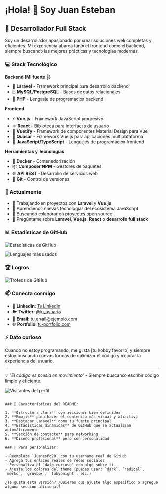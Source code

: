 # ¡Hola! 👋 Soy Juan Esteban

## 🚀 Desarrollador Full Stack

Soy un desarrollador apasionado por crear soluciones web completas y eficientes. Mi experiencia abarca tanto el frontend como el backend, siempre buscando las mejores prácticas y tecnologías modernas.

### 💻 Stack Tecnológico

**Backend (Mi fuerte 💪)**
- 🐘 **Laravel** - Framework principal para desarrollo backend
- 🗄️ **MySQL/PostgreSQL** - Bases de datos relacionales
- 🔧 **PHP** - Lenguaje de programación backend

**Frontend**
- ⚡ **Vue.js** - Framework JavaScript progresivo
- ⚛️ **React** - Biblioteca para interfaces de usuario
- 🎨 **Vuetify** - Framework de componentes Material Design para Vue
- 🚀 **Quasar** - Framework Vue.js para aplicaciones multiplataforma
- 🎯 **JavaScript/TypeScript** - Lenguajes de programación frontend

**Herramientas y Tecnologías**
- 🐳 **Docker** - Contenedorización
- 📦 **Composer/NPM** - Gestores de paquetes
- 🌐 **API REST** - Desarrollo de servicios web
- 🔄 **Git** - Control de versiones

### 🌱 Actualmente

- 🔭 Trabajando en proyectos con **Laravel** y **Vue.js**
- 🌱 Aprendiendo nuevas tecnologías del ecosistema JavaScript
- 👯 Buscando colaborar en proyectos open source
- 💬 Pregúntame sobre **Laravel**, **Vue.js**, **React** o **desarrollo full stack**

### 📊 Estadísticas de GitHub

![Estadísticas de GitHub](https://github-readme-stats.vercel.app/api?username=JuanesPg20&show_icons=true&theme=radical)

![Lenguajes más usados](https://github-readme-stats.vercel.app/api/top-langs/?username=JuanesPg20&layout=compact&theme=radical)

### 🏆 Logros

![Trofeos de GitHub](https://github-profile-trophy.vercel.app/?username=JuanesPg20&theme=radical&row=1&column=6)

### 📫 Conecta conmigo

- 💼 **LinkedIn**: [Tu LinkedIn](https://linkedin.com/in/tu-perfil)
- 🐦 **Twitter**: [@tu_usuario](https://twitter.com/tu_usuario)
- 📧 **Email**: tu.email@ejemplo.com
- 🌐 **Portfolio**: [tu-portfolio.com](https://tu-portfolio.com)

### ⚡ Dato curioso

Cuando no estoy programando, me gusta [tu hobby favorito] y siempre estoy buscando nuevas formas de optimizar el código y mejorar la experiencia del usuario.

---

💡 *"El código es poesía en movimiento"* - Siempre buscando escribir código limpio y eficiente.

![Visitantes del perfil](https://visitor-badge.laobi.icu/badge?page_id=JuanesPg20.JuanesPg20)
```

### 🎨 Características del README:

1. **Estructura clara** con secciones bien definidas
2. **Emojis** para hacer el contenido más visual y atractivo
3. **Destacar Laravel** como tu fuerte principal
4. **Estadísticas dinámicas** de GitHub que se actualizan automáticamente
5. **Sección de contacto** para networking
6. **Diseño profesional** pero con personalidad

### 📝 Para personalizar:

- Reemplaza `JuanesPg20` con tu username real de GitHub
- Agrega tus enlaces reales de redes sociales
- Personaliza el "dato curioso" con algo sobre ti
- Ajusta los colores del theme (puedes usar: `dark`, `radical`, `merko`, `gruvbox`, `tokyonight`, etc.)

¿Te gusta esta versión? ¿Quieres que ajuste algo específico o agregue alguna sección adicional?

